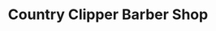 ---
title: "Country Clipper Barber Shop"
url: /chandler/country-clipper-barber-shop/
shop: hairdresser
---